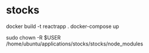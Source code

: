 # stocks


docker build -t reactrapp .
docker-compose up

sudo chown -R $USER /home/ubuntu/applications/stocks/stocks/node_modules